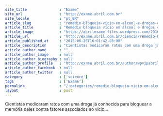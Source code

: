 ```yaml
---
site_title               : "Exame"
site_url                 : "http://exame.abril.com.br"
site_locale              : "pt_BR"
article_slug             : "remedio-bloqueia-vicio-em-alcool-e-drogas-com-experimento"
article_title            : "Remédio bloqueia vício em álcool e drogas com experimento"
article_image            : "https://abrilexame.files.wordpress.com/2016/09/size_960_16_9_cerveja71.jpg?quality=70&strip=all&w=960"
article_url              : "http://exame.abril.com.br/ciencia/remedio-bloqueia-vicio-em-alcool-e-drogas-com-experimento/"
article_published_at     : "2015-06-25T16:01:42-03:00"
article_description      : "Cientistas medicaram ratos com uma droga já conhecida para bloquear a memória deles contra fatores associados ao vício..."
article_author_name      : ""
article_author_image     : null
article_author_biography : null
article_author_profile   : "http://exame.abril.com.br/author/wpvipabril/"
article_author_facebook  : null
article_author_twitter   : null
category                 : ['science']
tags                     : ['Exame']
permalink                : "/:categories/remedio-bloqueia-vicio-em-alcool-e-drogas-com-experimento/"
layout                   : post
---
```


Cientistas medicaram ratos com uma droga já conhecida para bloquear a memória deles contra fatores associados ao vício...
